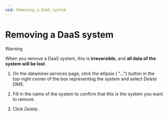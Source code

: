 ```yaml
---
uid: Removing_a_DaaS_system
---
```


# Removing a DaaS system

> [!WARNING]
> When you remove a DaaS system, this is **irreversible**, and **all data of the system will be lost**.

1. On the dataminer.services page, click the ellipsis ( "...") button in the top-right corner of the box representing the system and select *Delete DMS*.

1. Fill in the name of the system to confirm that this is the system you want to remove.

1. Click *Delete*.
